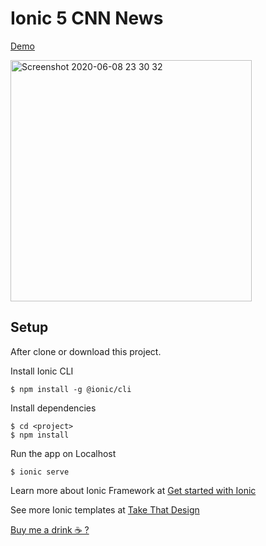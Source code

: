 # Ionic 5 CNN News

[Demo](https://mrhieu.github.io/ionic-cnn)

<img width="386" alt="Screenshot 2020-06-08 23 30 32" src="https://user-images.githubusercontent.com/1593560/84050257-0fbc7980-a9e0-11ea-8f9b-93a75b785c39.png">



## Setup

After clone or download this project.

Install Ionic CLI

```
$ npm install -g @ionic/cli
```

Install dependencies

```
$ cd <project>
$ npm install
```

Run the app on Localhost

```
$ ionic serve
```

Learn more about Ionic Framework at [Get started with Ionic](https://ionicframework.com/getting-started/)

See more Ionic templates at [Take That Design](https://takethatdesign.com)

  [Buy me a drink ☕️ ?](https://www.paypal.me/mrhieu)
